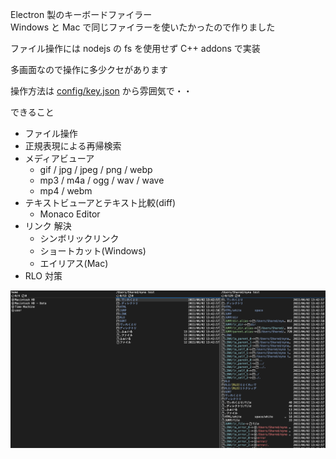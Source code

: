 Electron 製のキーボードファイラー  
Windows と Mac で同じファイラーを使いたかったので作りました

ファイル操作には nodejs の fs を使用せず C++ addons で実装

多画面なので操作に多少クセがあります

操作方法は [config/key.json](config/key.json) から雰囲気で・・

できること

- ファイル操作
- 正規表現による再帰検索
- メディアビューア
  - gif / jpg / jpeg / png / webp
  - mp3 / m4a / ogg / wav / wave
  - mp4 / webm
- テキストビューアとテキスト比較(diff)
  - Monaco Editor
- リンク 解決
  - シンボリックリンク
  - ショートカット(Windows)
  - エイリアス(Mac)
- RLO 対策

![](docs/img/0.0.14.png)
